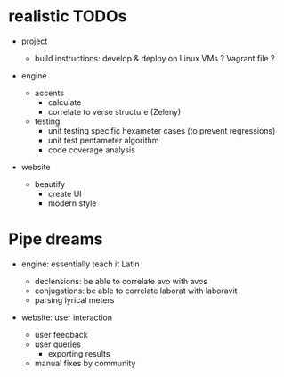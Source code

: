 realistic TODOs
====

* project
    * build instructions: develop & deploy on Linux VMs ? Vagrant file ?

* engine
    * accents
        * calculate
        * correlate to verse structure (Zeleny)
    * testing
        * unit testing specific hexameter cases (to prevent regressions)
        * unit test pentameter algorithm
        * code coverage analysis

* website
    * beautify
        * create UI
        * modern style

Pipe dreams
====

* engine: essentially teach it Latin
    * declensions: be able to correlate avo with avos
    * conjugations: be able to correlate laborat with laboravit
    * parsing lyrical meters

* website: user interaction
    * user feedback
    * user queries
        * exporting results
    * manual fixes by community
